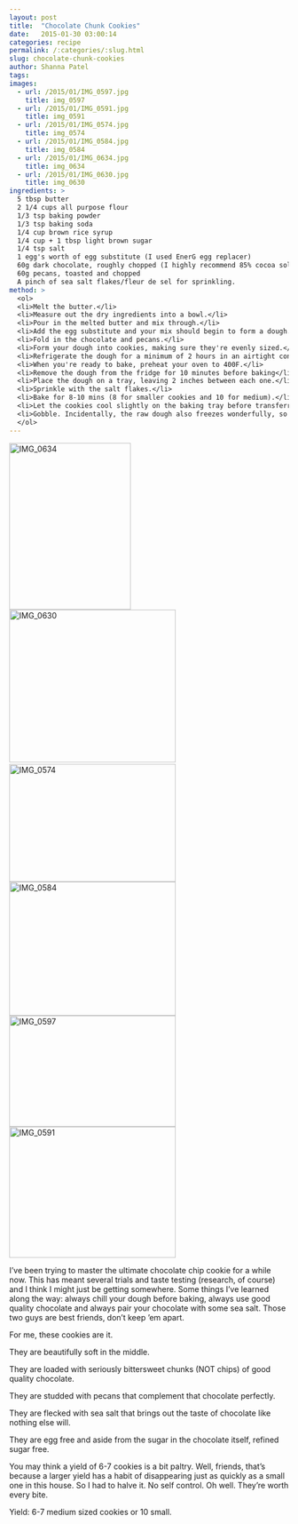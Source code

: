 ```yaml
---
layout: post
title:  "Chocolate Chunk Cookies"
date:   2015-01-30 03:00:14
categories: recipe
permalink: /:categories/:slug.html
slug: chocolate-chunk-cookies
author: Shanna Patel
tags: 
images: 
  - url: /2015/01/IMG_0597.jpg
    title: img_0597
  - url: /2015/01/IMG_0591.jpg
    title: img_0591
  - url: /2015/01/IMG_0574.jpg
    title: img_0574
  - url: /2015/01/IMG_0584.jpg
    title: img_0584
  - url: /2015/01/IMG_0634.jpg
    title: img_0634
  - url: /2015/01/IMG_0630.jpg
    title: img_0630
ingredients: >
  5 tbsp butter
  2 1/4 cups all purpose flour
  1/3 tsp baking powder
  1/3 tsp baking soda
  1/4 cup brown rice syrup
  1/4 cup + 1 tbsp light brown sugar
  1/4 tsp salt 
  1 egg's worth of egg substitute (I used EnerG egg replacer)
  60g dark chocolate, roughly chopped (I highly recommend 85% cocoa solids, but 70% would work too)
  60g pecans, toasted and chopped
  A pinch of sea salt flakes/fleur de sel for sprinkling.
method: >
  <ol>
  <li>Melt the butter.</li>
  <li>Measure out the dry ingredients into a bowl.</li>
  <li>Pour in the melted butter and mix through.</li>
  <li>Add the egg substitute and your mix should begin to form a dough. (If your mix is too wet, add a tablespoon of flour. Do so again if necessary.)</li>
  <li>Fold in the chocolate and pecans.</li>
  <li>Form your dough into cookies, making sure they're evenly sized.</li>
  <li>Refrigerate the dough for a minimum of 2 hours in an airtight container, ensuring they don't stick to one another. If you have the time, overnight refrigeration is ideal.</li>
  <li>When you're ready to bake, preheat your oven to 400F.</li>
  <li>Remove the dough from the fridge for 10 minutes before baking</li>
  <li>Place the dough on a tray, leaving 2 inches between each one.</li>
  <li>Sprinkle with the salt flakes.</li>
  <li>Bake for 8-10 mins (8 for smaller cookies and 10 for medium).</li>
  <li>Let the cookies cool slightly on the baking tray before transferring them to a wire rack.</li>
  <li>Gobble. Incidentally, the raw dough also freezes wonderfully, so you may want to double (or treble) the recipe and save a few for a rainy day.</li>
  </ol>
---
```

<p><a href="http://shannawashungry.com/wp-content/uploads/2015/01/IMG_0634.jpg"><img alt="IMG_0634" class="alignnone size-medium wp-image-42" height="300" src="http://shannawashungry.com/wp-content/uploads/2015/01/IMG_0634-219x300.jpg" width="219"/></a><a href="http://shannawashungry.com/wp-content/uploads/2015/01/IMG_0630.jpg"><img alt="IMG_0630" class="alignnone size-medium wp-image-43" height="275" src="http://shannawashungry.com/wp-content/uploads/2015/01/IMG_0630-300x275.jpg" width="300"/></a><a href="http://shannawashungry.com/wp-content/uploads/2015/01/IMG_0625.jpg"><br/>
</a><a href="http://shannawashungry.com/wp-content/uploads/2015/01/IMG_0574.jpg"><img alt="IMG_0574" class="alignnone size-medium wp-image-37" height="212" src="http://shannawashungry.com/wp-content/uploads/2015/01/IMG_0574-300x212.jpg" width="300"/></a><a href="http://shannawashungry.com/wp-content/uploads/2015/01/IMG_0584.jpg"><img alt="IMG_0584" class="alignnone size-medium wp-image-38" height="241" src="http://shannawashungry.com/wp-content/uploads/2015/01/IMG_0584-300x241.jpg" width="300"/></a><a href="http://shannawashungry.com/wp-content/uploads/2015/01/IMG_0597.jpg"><img alt="IMG_0597" class="alignnone size-medium wp-image-22" height="200" src="http://shannawashungry.com/wp-content/uploads/2015/01/IMG_0597-300x200.jpg" width="300"/></a> <a href="http://shannawashungry.com/wp-content/uploads/2015/01/IMG_0591.jpg"><img alt="IMG_0591" class="alignnone size-medium wp-image-29" height="236" src="http://shannawashungry.com/wp-content/uploads/2015/01/IMG_0591-300x236.jpg" width="300"/></a></p>
<p>I’ve been trying to master the ultimate chocolate chip cookie for a while now. This has meant several trials and taste testing (research, of course) and I think I might just be getting somewhere. Some things I’ve learned along the way: always chill your dough before baking, always use good quality chocolate and always pair your chocolate with some sea salt. Those two guys are best friends, don’t keep ’em apart.</p>
<p>For me, these cookies are it.</p>
<p>They are beautifully soft in the middle.</p>
<p>They are loaded with seriously bittersweet chunks (NOT chips) of good quality chocolate.</p>
<p>They are studded with pecans that complement that chocolate perfectly.</p>
<p>They are flecked with sea salt that brings out the taste of chocolate like nothing else will.</p>
<p>They are egg free and aside from the sugar in the chocolate itself, refined sugar free.</p>
<p>You may think a yield of 6-7 cookies is a bit paltry. Well, friends, that’s because a larger yield has a habit of disappearing just as quickly as a small one in this house. So I had to halve it. No self control. Oh well. They’re worth every bite.</p>
<p>Yield: 6-7 medium sized cookies or 10 small.</p>

